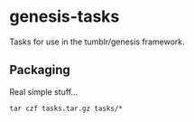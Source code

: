 # genesis-tasks
Tasks for use in the tumblr/genesis framework.

## Packaging

Real simple stuff...

```
tar czf tasks.tar.gz tasks/*
```
